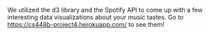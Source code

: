 We utilized the d3 library and the Spotify API to come up with a few interesting data visualizations about your music tastes. Go to https://cs448b-project4.herokuapp.com/ to see them!
